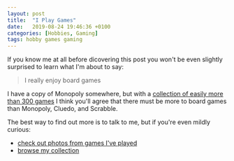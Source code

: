 ```yaml
---
layout: post
title:  "I Play Games"
date:   2019-08-24 19:46:36 +0100
categories: [Hobbies, Gaming]
tags: hobby games gaming
---
```

If you know me at all before dicovering this post you won't be even slightly
surprised to learn what I'm about to say:

> I really enjoy board games

I have a copy of Monopoly somewhere, but with a [collection of easily more
than 300 games][chisel-games] I think you'll agree that there must be more to
board games than Monopoly, Cluedo, and Scrabble.

The best way to find out more is to talk to me, but if you're even mildly
curious:

* [check out photos from games I've played][games-photos]
* [browse my collection][chisel-games]

[chisel-games]: http://chisel.pm/base-games
[games-photos]: https://goo.gl/photos/H1j52usS8Hiwt8fN9
